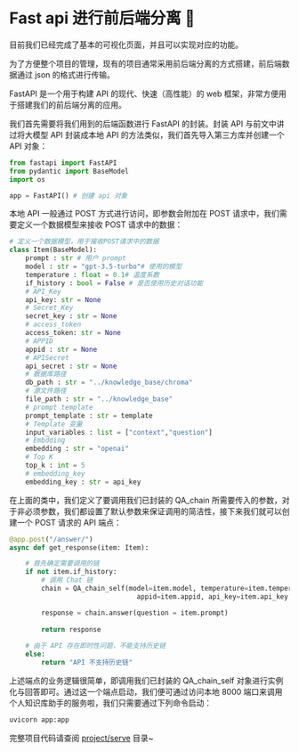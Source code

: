 # Fast api 进行前后端分离 💬

目前我们已经完成了基本的可视化页面，并且可以实现对应的功能。

为了方便整个项目的管理，现有的项目通常采用前后端分离的方式搭建，前后端数据通过 json 的格式进行传输。


FastAPI 是一个用于构建 API 的现代、快速（高性能）的 web 框架，非常方便用于搭建我们的前后端分离的应用。

我们首先需要将我们用到的后端函数进行 FastAPI 的封装。封装 API 与前文中讲过将大模型 API 封装成本地 API 的方法类似，我们首先导入第三方库并创建一个 API 对象：


```python
from fastapi import FastAPI
from pydantic import BaseModel
import os

app = FastAPI() # 创建 api 对象
```

本地 API 一般通过 POST 方式进行访问，即参数会附加在 POST 请求中，我们需要定义一个数据模型来接收 POST 请求中的数据：


```python
# 定义一个数据模型，用于接收POST请求中的数据
class Item(BaseModel):
    prompt : str # 用户 prompt
    model : str = "gpt-3.5-turbo"# 使用的模型
    temperature : float = 0.1# 温度系数
    if_history : bool = False # 是否使用历史对话功能
    # API_Key
    api_key: str = None
    # Secret_Key
    secret_key : str = None
    # access_token
    access_token: str = None
    # APPID
    appid : str = None
    # APISecret
    api_secret : str = None
    # 数据库路径
    db_path : str = "../knowledge_base/chroma"
    # 源文件路径
    file_path : str = "../knowledge_base"
    # prompt template
    prompt_template : str = template
    # Template 变量
    input_variables : list = ["context","question"]
    # Embdding
    embedding : str = "openai"
    # Top K
    top_k : int = 5
    # embedding_key
    embedding_key : str = api_key
```

在上面的类中，我们定义了要调用我们已封装的 QA_chain 所需要传入的参数，对于非必须参数，我们都设置了默认参数来保证调用的简洁性，接下来我们就可以创建一个 POST 请求的 API 端点：


```python
@app.post("/answer/")
async def get_response(item: Item):

    # 首先确定需要调用的链
    if not item.if_history:
        # 调用 Chat 链
        chain = QA_chain_self(model=item.model, temperature=item.temperature, top_k=item.top_k, file_path=item.file_path, persist_path=item.db_path, 
                                appid=item.appid, api_key=item.api_key, embedding=item.embedding, template=template, api_secret=item.api_secret, embedding_key=item.embedding_key)

        response = chain.answer(question = item.prompt)
    
        return response
    
    # 由于 API 存在即时性问题，不能支持历史链
    else:
        return "API 不支持历史链"
```

上述端点的业务逻辑很简单，即调用我们已封装的 QA_chain_self 对象进行实例化与回答即可。通过这一个端点启动，我们便可通过访问本地 8000 端口来调用个人知识库助手的服务啦，我们只需要通过下列命令启动： 


```python
uvicorn app:app 
```

完整项目代码请查阅 [project/serve](/project/serve/) 目录~